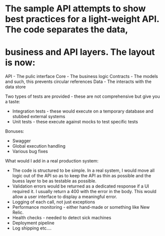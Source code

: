 # The sample API attempts to show best practices for a light-weight API. The code separates the data, 
# business and API layers. The layout is now:
API -  The pulic interface
Core - The business logic
Contracts - The models and such, this prevents circular references
Data - The interacts with the data store

Two types of tests are provided - these are not comprehensive but give you a taste:
* Integration tests - these would execute on a temporary database and stubbed external systems
* Unit tests - these execute against mocks to test specific tests

Bonuses:
* Swagger
* Global execution handling
* Various bug fixes

What would I add in a real production system:
* The code is structured to be simple. In a real system, I would move all logic out of the API 
  so as to keep the API as thin as possible and the buess layer to be as testable as possible.
* Validation errors would be returned as a dedicated response if a UI required it. I usually return
  a 400 with the error in the body. This would allow a user interface to display a meaningful error.
* Logging of each call, not just exceptions
* Performance monitoring - either hand-made or something like New Relic.
* Health checks - needed to detect sick machines
* Deployment pipeline
* Log shipping
etc....



